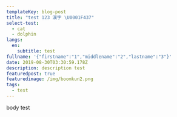 ```yaml
---
templateKey: blog-post
title: "test 123 漢字 \U0001F437"
select-test:
  - cat
  - dolphin
langs:
  en:
    subtitle: test
fullname: '{"firstname":"1","middlename":"2","lastname":"3"}'
date: 2019-08-30T03:30:59.178Z
description: description test
featuredpost: true
featuredimage: /img/boomkun2.png
tags:
  - test
---
```

body test
